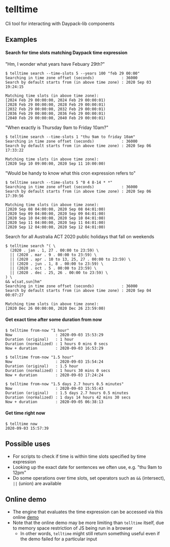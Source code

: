 # telltime
Cli tool for interacting with Daypack-lib components

## Examples

#### Search for time slots matching Daypack time expression

"Hm, I wonder what years have Febuary 29th?"

```
$ telltime search --time-slots 5 --years 100 "feb 29 00:00"
Searching in time zone offset (seconds)            : 36000
Search by default starts from (in above time zone) : 2020 Sep 03 19:24:15

Matching time slots (in above time zone):
[2024 Feb 29 00:00:00, 2024 Feb 29 00:00:01)
[2028 Feb 29 00:00:00, 2028 Feb 29 00:00:01)
[2032 Feb 29 00:00:00, 2032 Feb 29 00:00:01)
[2036 Feb 29 00:00:00, 2036 Feb 29 00:00:01)
[2040 Feb 29 00:00:00, 2040 Feb 29 00:00:01)
```

"When exactly is Thursday 9am to Friday 10am?"

```
$ telltime search --time-slots 1 "thu 9am to friday 10am"
Searching in time zone offset (seconds)            : 36000
Search by default starts from (in above time zone) : 2020 Sep 06 17:33:22

Matching time slots (in above time zone):
[2020 Sep 10 09:00:00, 2020 Sep 11 10:00:00)
```

"Would be handy to know what this cron expression refers to"

```
$ telltime search --time-slots 5 "0 4 8-14 * *"
Searching in time zone offset (seconds)            : 36000
Search by default starts from (in above time zone) : 2020 Sep 06 17:39:56

Matching time slots (in above time zone):
[2020 Sep 08 04:00:00, 2020 Sep 08 04:01:00)
[2020 Sep 09 04:00:00, 2020 Sep 09 04:01:00)
[2020 Sep 10 04:00:00, 2020 Sep 10 04:01:00)
[2020 Sep 11 04:00:00, 2020 Sep 11 04:01:00)
[2020 Sep 12 04:00:00, 2020 Sep 12 04:01:00)
```

Search for all Australia ACT 2020 public holidays that fall on weekends

```
$ telltime search "( \
  (2020 . jan . 1, 27 . 00:00 to 23:59) \
  || (2020 . mar . 9 . 00:00 to 23:59) \
  || (2020 . apr . 10 to 13, 25, 27 . 00:00 to 23:59) \
  || (2020 . jun . 1, 8 . 00:00 to 23:59) \
  || (2020 . oct . 5 . 00:00 to 23:59) \
  || (2020 . dec . 25, 26 . 00:00 to 23:59) \
) \
&& w[sat,sun]hm"
Searching in time zone offset (seconds)            : 36000
Search by default starts from (in above time zone) : 2020 Sep 04 00:07:27

Matching time slots (in above time zone):
[2020 Dec 26 00:00:00, 2020 Dec 26 23:59:00)
```

#### Get exact time after some duration from now

```
$ telltime from-now "1 hour"
Now                   : 2020-09-03 15:53:29
Duration (original)   : 1 hour
Duration (normalized) : 1 hours 0 mins 0 secs
Now + duration        : 2020-09-03 16:53:29
```

```
$ telltime from-now "1.5 hour"
Now                   : 2020-09-03 15:54:24
Duration (original)   : 1.5 hour
Duration (normalized) : 1 hours 30 mins 0 secs
Now + duration        : 2020-09-03 17:24:24
```

```
$ telltime from-now "1.5 days 2.7 hours 0.5 minutes"
Now                   : 2020-09-03 15:55:43
Duration (original)   : 1.5 days 2.7 hours 0.5 minutes
Duration (normalized) : 1 days 14 hours 42 mins 30 secs
Now + duration        : 2020-09-05 06:38:13
```

#### Get time right now

```
$ telltime now
2020-09-03 15:57:39
```

## Possible uses

- For scripts to check if time is within time slots specified by time expression
- Looking up the exact date for sentences we often use, e.g. "thu 9am to 12pm"
- Do some operations over time slots, set operators such as `&&` (intersect), `||` (union) are available

## Online demo

- The engine that evaluates the time expression can be accessed via this online [demo](https://daypack-dev.github.io/time-expr-demo/)
- Note that the online demo may be more limiting than `telltime` itself, due to memory space restriction of JS being run in a browser
  - In other words, `telltime` might still return something useful even if the demo failed for a particular input
